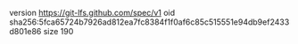 version https://git-lfs.github.com/spec/v1
oid sha256:5fca65724b7926ad812ea7fc8384f1f0af6c85c515551e94db9ef2433d801e86
size 190
